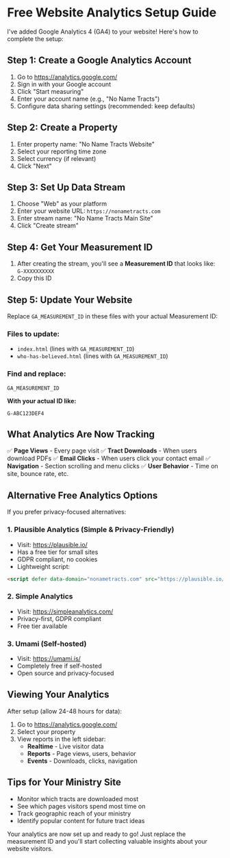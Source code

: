 # Free Website Analytics Setup Guide

I've added Google Analytics 4 (GA4) to your website! Here's how to complete the setup:

## Step 1: Create a Google Analytics Account

1. Go to https://analytics.google.com/
2. Sign in with your Google account
3. Click "Start measuring"
4. Enter your account name (e.g., "No Name Tracts")
5. Configure data sharing settings (recommended: keep defaults)

## Step 2: Create a Property

1. Enter property name: "No Name Tracts Website"
2. Select your reporting time zone
3. Select currency (if relevant)
4. Click "Next"

## Step 3: Set Up Data Stream

1. Choose "Web" as your platform
2. Enter your website URL: `https://nonametracts.com`
3. Enter stream name: "No Name Tracts Main Site"
4. Click "Create stream"

## Step 4: Get Your Measurement ID

1. After creating the stream, you'll see a **Measurement ID** that looks like: `G-XXXXXXXXXX`
2. Copy this ID

## Step 5: Update Your Website

Replace `GA_MEASUREMENT_ID` in these files with your actual Measurement ID:

### Files to update:
- `index.html` (lines with `GA_MEASUREMENT_ID`)
- `who-has-believed.html` (lines with `GA_MEASUREMENT_ID`)

### Find and replace:
```
GA_MEASUREMENT_ID
```
**With your actual ID like:**
```
G-ABC123DEF4
```

## What Analytics Are Now Tracking

✅ **Page Views** - Every page visit
✅ **Tract Downloads** - When users download PDFs
✅ **Email Clicks** - When users click your contact email
✅ **Navigation** - Section scrolling and menu clicks
✅ **User Behavior** - Time on site, bounce rate, etc.

## Alternative Free Analytics Options

If you prefer privacy-focused alternatives:

### 1. Plausible Analytics (Simple & Privacy-Friendly)
- Visit: https://plausible.io/
- Has a free tier for small sites
- GDPR compliant, no cookies
- Lightweight script: 
```html
<script defer data-domain="nonametracts.com" src="https://plausible.io/js/script.js"></script>
```

### 2. Simple Analytics
- Visit: https://simpleanalytics.com/
- Privacy-first, GDPR compliant
- Free tier available

### 3. Umami (Self-hosted)
- Visit: https://umami.is/
- Completely free if self-hosted
- Open source and privacy-focused

## Viewing Your Analytics

After setup (allow 24-48 hours for data):

1. Go to https://analytics.google.com/
2. Select your property
3. View reports in the left sidebar:
   - **Realtime** - Live visitor data
   - **Reports** - Page views, users, behavior
   - **Events** - Downloads, clicks, navigation

## Tips for Your Ministry Site

- Monitor which tracts are downloaded most
- See which pages visitors spend most time on
- Track geographic reach of your ministry
- Identify popular content for future tract ideas

Your analytics are now set up and ready to go! Just replace the measurement ID and you'll start collecting valuable insights about your website visitors.
